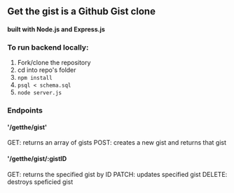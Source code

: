 ## Get the gist is a Github Gist clone

#### built with Node.js and Express.js

### To run backend locally:

1. Fork/clone the repository
2. cd into repo's folder
3. `npm install`
4. `psql < schema.sql`
5. `node server.js`

### Endpoints

#### '/getthe/gist'

GET: returns an array of gists
POST: creates a new gist and returns that gist

#### '/getthe/gist/:gistID

GET: returns the specified gist by ID
PATCH: updates specified gist
DELETE: destroys speficied gist
